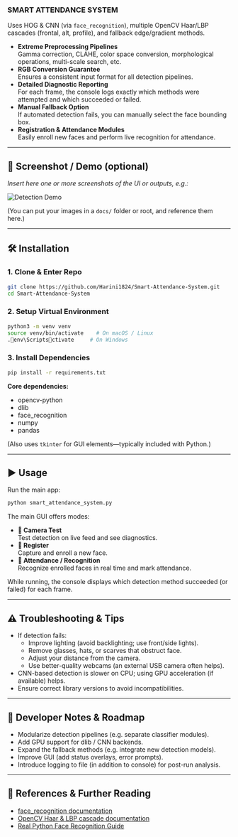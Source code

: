 ### SMART ATTENDANCE SYSTEM
  Uses HOG & CNN (via `face_recognition`), multiple OpenCV Haar/LBP cascades (frontal, alt, profile), and fallback edge/gradient methods.  
- **Extreme Preprocessing Pipelines**  
  Gamma correction, CLAHE, color space conversion, morphological operations, multi-scale search, etc.  
- **RGB Conversion Guarantee**  
  Ensures a consistent input format for all detection pipelines.  
- **Detailed Diagnostic Reporting**  
  For each frame, the console logs exactly which methods were attempted and which succeeded or failed.  
- **Manual Fallback Option**  
  If automated detection fails, you can manually select the face bounding box.  
- **Registration & Attendance Modules**  
  Easily enroll new faces and perform live recognition for attendance.

---

## 📸 Screenshot / Demo (optional)

_Insert here one or more screenshots of the UI or outputs, e.g.:_  

![Detection Demo](docs/demo_screenshot.png)  

(You can put your images in a `docs/` folder or root, and reference them here.)

---

## 🛠️ Installation

### 1. Clone & Enter Repo
```bash
git clone https://github.com/Harini1824/Smart-Attendance-System.git
cd Smart-Attendance-System
```

### 2. Setup Virtual Environment
```bash
python3 -m venv venv
source venv/bin/activate    # On macOS / Linux
.env\Scriptsctivate     # On Windows
```

### 3. Install Dependencies
```bash
pip install -r requirements.txt
```

**Core dependencies:**
- opencv-python  
- dlib  
- face_recognition  
- numpy  
- pandas  

(Also uses `tkinter` for GUI elements—typically included with Python.)

---

## ▶️ Usage

Run the main app:
```bash
python smart_attendance_system.py
```

The main GUI offers modes:

- **🎯 Camera Test**  
  Test detection on live feed and see diagnostics.  
- **👤 Register**  
  Capture and enroll a new face.  
- **📸 Attendance / Recognition**  
  Recognize enrolled faces in real time and mark attendance.

While running, the console displays which detection method succeeded (or failed) for each frame.

---

## ⚠️ Troubleshooting & Tips

- If detection fails:
  - Improve lighting (avoid backlighting; use front/side lights).
  - Remove glasses, hats, or scarves that obstruct face.
  - Adjust your distance from the camera.
  - Use better-quality webcams (an external USB camera often helps).
- CNN-based detection is slower on CPU; using GPU acceleration (if available) helps.
- Ensure correct library versions to avoid incompatibilities.

---

## 🧪 Developer Notes & Roadmap

- Modularize detection pipelines (e.g. separate classifier modules).  
- Add GPU support for dlib / CNN backends.  
- Expand the fallback methods (e.g. integrate new detection models).  
- Improve GUI (add status overlays, error prompts).  
- Introduce logging to file (in addition to console) for post-run analysis.


---

## 🔗 References & Further Reading

- [face_recognition documentation](https://github.com/ageitgey/face_recognition)  
- [OpenCV Haar & LBP cascade documentation](https://docs.opencv.org/master/d7/d8b/tutorial_py_face_detection.html)  
- [Real Python Face Recognition Guide](https://realpython.com/face-recognition-with-python/)  



